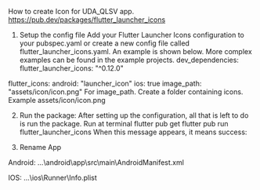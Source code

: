 How to create Icon for UDA_QLSV app.
https://pub.dev/packages/flutter_launcher_icons
1. Setup the config file 
Add your Flutter Launcher Icons configuration to your pubspec.yaml or create a new config file called flutter_launcher_icons.yaml. An example is shown below. More complex examples can be found in the example projects.
dev_dependencies:
  flutter_launcher_icons: "^0.12.0"

flutter_icons:
  android: "launcher_icon"
  ios: true
  image_path: "assets/icon/icon.png"
For image_path. Create a folder containing icons. Example assets/icon/icon.png

2. Run the package:
After setting up the configuration, all that is left to do is run the package.
Run at terminal
flutter pub get
flutter pub run flutter_launcher_icons
When this message appears, it means success:

3. Rename App

Android: …\android\app\src\main\AndroidManifest.xml

IOS: …\ios\Runner\Info.plist


